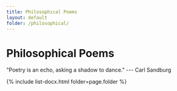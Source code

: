 ```yaml
---
title: Philosophical Poems
layout: default
folder: /philosophical/
---
```


# Philosophical Poems

"Poetry is an echo, asking a shadow to dance." --- Carl Sandburg

{% include list-docx.html folder=page.folder %}

